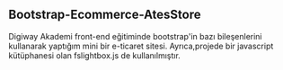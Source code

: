 **Bootstrap-Ecommerce-AtesStore**
---
Digiway Akademi front-end eğitiminde bootstrap'in bazı bileşenlerini kullanarak yaptığım mini bir e-ticaret sitesi. Ayrıca,projede bir javascript kütüphanesi olan fslightbox.js de kullanılmıştır.
